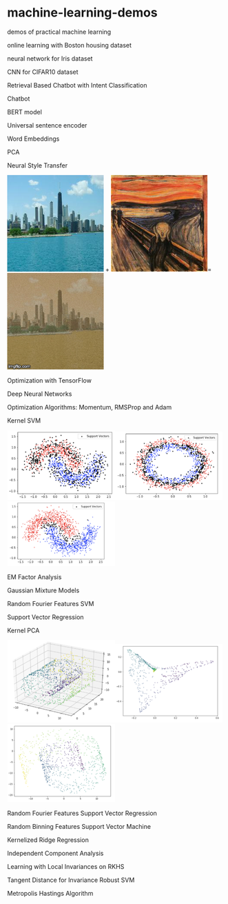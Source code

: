 # machine-learning-demos
demos of practical machine learning

online learning with Boston housing dataset

neural network for Iris dataset

CNN for CIFAR10 dataset

Retrieval Based Chatbot with Intent Classification

Chatbot

BERT model

Universal sentence encoder

Word Embeddings

PCA

Neural Style Transfer

![Image description](https://github.com/zetongqi/machine-learning-demos/blob/master/neural_style_transfer_pics/1.jpg)
+
![Image description](https://github.com/zetongqi/machine-learning-demos/blob/master/neural_style_transfer_pics/2.jpg)=
![Alt Text](https://github.com/zetongqi/machine-learning-demos/blob/master/neural_style_transfer_pics/neural_style_transfer.gif)

Optimization with TensorFlow

Deep Neural Networks

Optimization Algorithms: Momentum, RMSProp and Adam

Kernel SVM

<img src="https://github.com/zetongqi/machine-learning-demos/blob/master/support_vectors/gaussian_kernel.png" width="250"><img src="https://github.com/zetongqi/machine-learning-demos/blob/master/support_vectors/gaussian_kernel_circle.png" width="250"><img src="https://github.com/zetongqi/machine-learning-demos/blob/master/support_vectors/polynomial_kernel.png" width="250">

EM Factor Analysis

Gaussian Mixture Models

Random Fourier Features SVM

Support Vector Regression

Kernel PCA

<img src="https://github.com/zetongqi/machine-learning-demos/blob/master/kernel_pca_pics/swiss_roll.png" width="250"><img src="https://github.com/zetongqi/machine-learning-demos/blob/master/kernel_pca_pics/rbf_kernel_pca.png" width="250"><img src="https://github.com/zetongqi/machine-learning-demos/blob/master/kernel_pca_pics/linear_pca.png" width="250">

Random Fourier Features Support Vector Regression

Random Binning Features Support Vector Machine

Kernelized Ridge Regression

Independent Component Analysis

Learning with Local Invariances on RKHS

Tangent Distance for Invariance Robust SVM

Metropolis Hastings Algorithm
